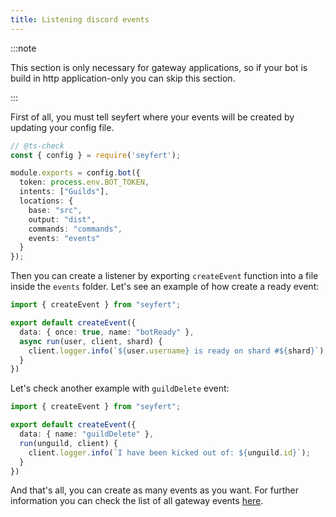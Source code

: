 ```yaml
---
title: Listening discord events
---
```


:::note

This section is only necessary for gateway applications, so if your bot is build in http application-only you can skip this section.

:::

First of all, you must tell seyfert where your events will be created by updating your config file.

```ts {11} title="seyfert.config.js" showLineNumbers
// @ts-check
const { config } = require('seyfert');

module.exports = config.bot({
  token: process.env.BOT_TOKEN,
  intents: ["Guilds"],
  locations: {
    base: "src",
    output: "dist",
    commands: "commands",
    events: "events"
  }
});
```

Then you can create a listener by exporting `createEvent` function into a file inside the `events` folder. Let's see an example of how create a ready event:

```ts title="src/events/botReady.ts" showLineNumbers
import { createEvent } from "seyfert";

export default createEvent({
  data: { once: true, name: "botReady" },
  async run(user, client, shard) {
    client.logger.info(`${user.username} is ready on shard #${shard}`);
  }
})
```

Let's check another example with `guildDelete` event:

```ts title="src/events/guildDelete.ts" showLineNumbers
import { createEvent } from "seyfert";

export default createEvent({
  data: { name: "guildDelete" },
  run(unguild, client) {
    client.logger.info(`I have been kicked out of: ${unguild.id}`);
  }
})
```

And that's all, you can create as many events as you want. For further information you can check the list of all gateway events [here](SOONTM).